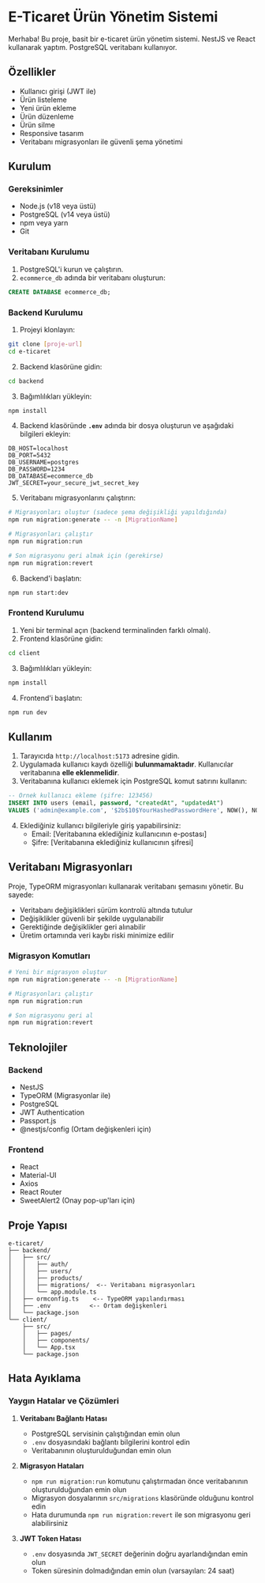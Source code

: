 # E-Ticaret Ürün Yönetim Sistemi

Merhaba! Bu proje, basit bir e-ticaret ürün yönetim sistemi. NestJS ve React kullanarak yaptım. PostgreSQL veritabanı kullanıyor.

## Özellikler

- Kullanıcı girişi (JWT ile)
- Ürün listeleme
- Yeni ürün ekleme
- Ürün düzenleme
- Ürün silme
- Responsive tasarım
- Veritabanı migrasyonları ile güvenli şema yönetimi

## Kurulum

### Gereksinimler

- Node.js (v18 veya üstü)
- PostgreSQL (v14 veya üstü)
- npm veya yarn
- Git

### Veritabanı Kurulumu

1. PostgreSQL'i kurun ve çalıştırın.
2. `ecommerce_db` adında bir veritabanı oluşturun:
```sql
CREATE DATABASE ecommerce_db;
```

### Backend Kurulumu

1. Projeyi klonlayın:
```bash
git clone [proje-url]
cd e-ticaret
```

2. Backend klasörüne gidin:
```bash
cd backend
```

3. Bağımlılıkları yükleyin:
```bash
npm install
```

4. Backend klasöründe **`.env`** adında bir dosya oluşturun ve aşağıdaki bilgileri ekleyin:

```env
DB_HOST=localhost
DB_PORT=5432
DB_USERNAME=postgres
DB_PASSWORD=1234
DB_DATABASE=ecommerce_db
JWT_SECRET=your_secure_jwt_secret_key
```

5. Veritabanı migrasyonlarını çalıştırın:
```bash
# Migrasyonları oluştur (sadece şema değişikliği yapıldığında)
npm run migration:generate -- -n [MigrationName]

# Migrasyonları çalıştır
npm run migration:run

# Son migrasyonu geri almak için (gerekirse)
npm run migration:revert
```

6. Backend'i başlatın:
```bash
npm run start:dev
```

### Frontend Kurulumu

1. Yeni bir terminal açın (backend terminalinden farklı olmalı).
2. Frontend klasörüne gidin:
```bash
cd client
```

3. Bağımlılıkları yükleyin:
```bash
npm install
```

4. Frontend'i başlatın:
```bash
npm run dev
```

## Kullanım

1. Tarayıcıda `http://localhost:5173` adresine gidin.
2. Uygulamada kullanıcı kaydı özelliği **bulunmamaktadır**. Kullanıcılar veritabanına **elle eklenmelidir**.
3. Veritabanına kullanıcı eklemek için PostgreSQL komut satırını kullanın:
```sql
-- Örnek kullanıcı ekleme (şifre: 123456)
INSERT INTO users (email, password, "createdAt", "updatedAt")
VALUES ('admin@example.com', '$2b$10$YourHashedPasswordHere', NOW(), NOW());
```

4. Eklediğiniz kullanıcı bilgileriyle giriş yapabilirsiniz:
   - Email: [Veritabanına eklediğiniz kullanıcının e-postası]
   - Şifre: [Veritabanına eklediğiniz kullanıcının şifresi]

## Veritabanı Migrasyonları

Proje, TypeORM migrasyonları kullanarak veritabanı şemasını yönetir. Bu sayede:
- Veritabanı değişiklikleri sürüm kontrolü altında tutulur
- Değişiklikler güvenli bir şekilde uygulanabilir
- Gerektiğinde değişiklikler geri alınabilir
- Üretim ortamında veri kaybı riski minimize edilir

### Migrasyon Komutları

```bash
# Yeni bir migrasyon oluştur
npm run migration:generate -- -n [MigrationName]

# Migrasyonları çalıştır
npm run migration:run

# Son migrasyonu geri al
npm run migration:revert
```

## Teknolojiler

### Backend
- NestJS
- TypeORM (Migrasyonlar ile)
- PostgreSQL
- JWT Authentication
- Passport.js
- @nestjs/config (Ortam değişkenleri için)

### Frontend
- React
- Material-UI
- Axios
- React Router
- SweetAlert2 (Onay pop-up'ları için)

## Proje Yapısı

```
e-ticaret/
├── backend/
│   ├── src/
│   │   ├── auth/
│   │   ├── users/
│   │   ├── products/
│   │   ├── migrations/  <-- Veritabanı migrasyonları
│   │   └── app.module.ts
│   ├── ormconfig.ts    <-- TypeORM yapılandırması
│   ├── .env           <-- Ortam değişkenleri
│   └── package.json
└── client/
    ├── src/
    │   ├── pages/
    │   ├── components/
    │   └── App.tsx
    └── package.json
```

## Hata Ayıklama

### Yaygın Hatalar ve Çözümleri

1. **Veritabanı Bağlantı Hatası**
   - PostgreSQL servisinin çalıştığından emin olun
   - `.env` dosyasındaki bağlantı bilgilerini kontrol edin
   - Veritabanının oluşturulduğundan emin olun

2. **Migrasyon Hataları**
   - `npm run migration:run` komutunu çalıştırmadan önce veritabanının oluşturulduğundan emin olun
   - Migrasyon dosyalarının `src/migrations` klasöründe olduğunu kontrol edin
   - Hata durumunda `npm run migration:revert` ile son migrasyonu geri alabilirsiniz

3. **JWT Token Hatası**
   - `.env` dosyasında `JWT_SECRET` değerinin doğru ayarlandığından emin olun
   - Token süresinin dolmadığından emin olun (varsayılan: 24 saat)
